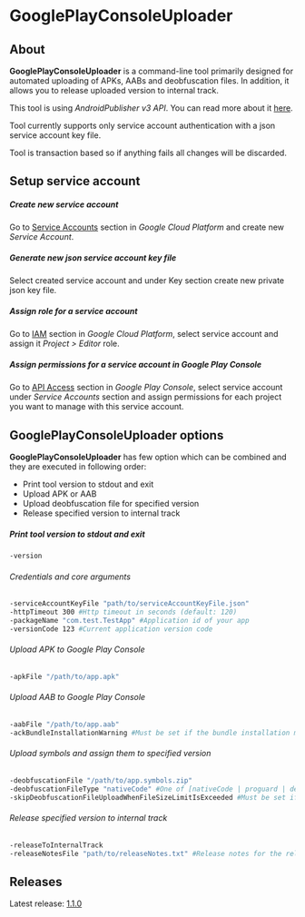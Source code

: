 # GooglePlayConsoleUploader

## About
**GooglePlayConsoleUploader** is a command-line tool primarily designed for automated uploading of APKs, AABs and deobfuscation files. In addition, it allows you to release uploaded version to internal track.

This tool is using *AndroidPublisher v3 API*. You can read more about it [here](https://developers.google.com/android-publisher).

Tool currently supports only service account authentication with a json service account key file.

Tool is transaction based so if anything fails all changes will be discarded.

## Setup service account
##### Create new service account
Go to [Service Accounts](https://console.cloud.google.com/identity/serviceaccounts) section in *Google Cloud Platform* and create new *Service Account*.
##### Generate new json service account key file
Select created service account and under Key section create new private json key file.
##### Assign role for a service account
Go to [IAM](https://console.cloud.google.com/access/iam) section in *Google Cloud Platform*, select service account and assign it *Project > Editor* role.
##### Assign permissions for a service account in Google Play Console
Go to [API Access](https://play.google.com/console/api-access) section in *Google Play Console*, select service account under *Service Accounts* section and assign permissions for each project you want to manage with this service account.

## GooglePlayConsoleUploader options

**GooglePlayConsoleUploader** has few option which can be combined and they are executed in following order:
- Print tool version to stdout and exit
- Upload APK or AAB
- Upload deobfuscation file for specified version
- Release specified version to internal track

##### Print tool version to stdout and exit
```bash
-version
```
###### Credentials and core arguments
```bash
-serviceAccountKeyFile "path/to/serviceAccountKeyFile.json"
-httpTimeout 300 #Http timeout in seconds (default: 120)
-packageName "com.test.TestApp" #Application id of your app
-versionCode 123 #Current application version code
```

###### Upload APK to Google Play Console
```bash
-apkFile "/path/to/app.apk"
```

###### Upload AAB to Google Play Console
```bash
-aabFile "/path/to/app.aab"
-ackBundleInstallationWarning #Must be set if the bundle installation may trigger a warning on user devices
```

###### Upload symbols and assign them to specified version
```bash
-deobfuscationFile "/path/to/app.symbols.zip"
-deobfuscationFileType "nativeCode" #One of [nativeCode | proguard | deobfuscationFileTypeUnspecified]
-skipDeobfuscationFileUploadWhenFileSizeLimitIsExceeded #Must be set if you want to skip deobfuscation file upload which will probably fail. Limit is set to 300MB
```

###### Release specified version to internal track
```bash
-releaseToInternalTrack
-releaseNotesFile "path/to/releaseNotes.txt" #Release notes for the release in 'en-US' localization (default: null)
```

## Releases
Latest release: [1.1.0](https://github.com/chorobochrontochor/GooglePlayConsoleUploader/releases)